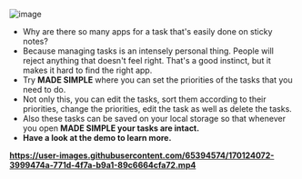 ![image](https://user-images.githubusercontent.com/65394574/170123126-88b9d307-1282-4779-9591-3cb30c0583aa.png)

* Why are there so many apps for a task that's easily done on sticky notes? <br/>
* Because managing tasks is an intensely personal thing. People will reject anything that doesn't feel right. That's a good instinct, but it makes it hard to find the right app.<br/>
* Try <b>MADE SIMPLE</b> where you can set the priorities of the tasks that you need to do.<br/>
* Not only this, you can edit the tasks, sort them according to their priorities, change the priorities, edit the task as well as delete the tasks.<br/>
* Also these tasks can be saved on your local storage so that whenever you open <b>MADE SIMPLE<b/> your tasks are intact.<br/>
* Have a look at the demo to learn more.  

https://user-images.githubusercontent.com/65394574/170124072-3999474a-771d-4f7a-b9a1-89c6664cfa72.mp4

